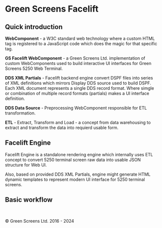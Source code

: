 
# Green Screens Facelift
 
## Quick introduction
 
**WebComponent** - a W3C standard web technology where a custom HTML tag is registered to a JavaScript code which does the magic for that specific tag.
 
**GS Facelift WebComponent** - a Green Screens Ltd. implementation of custom WebComponents used to build interactive UI interfaces for Green Screens 5250 Web Terminal.

**DDS XML Partials** - Facelift backend engine convert DSPF files into series of XML definitions which mirrors Display DDS source used to build DSPF. Each XML document represents a single DDS record format. Where simgle or combination of multiple record formats (partials) makes a UI interface definition.

**DDS Data Source** - Preprocessing WebComponent responsible for ETL transformation. 

**ETL** - Extract, Transform and Load - a concept from data warehousing to extract and transform the data into requierd usable form.

## Facelift Engine

Facelift Engine is a standalone rendering engine which internally uses ETL concept to 
convert 5250 terminal screen raw data into usable JSON structure for Web UI.

Also, based on provided DDS XML Partials, engine might generate HTML dynamic templates to represent modern UI interface for 5250 terminal screens.


## Basic workflow



 <br>

&copy; Green Screens Ltd. 2016 - 2024
